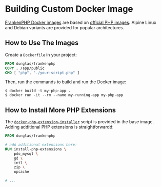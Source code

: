 # Building Custom Docker Image

[FrankenPHP Docker images](https://hub.docker.com/repository/docker/dunglas/frankenphp) are based on [official PHP images](https://hub.docker.com/_/php/). Alpine Linux and Debian variants are provided for popular architectures.

## How to Use The Images

Create a `Dockerfile` in your project:

```Dockerfile
FROM dunglas/frankenphp
COPY . /app/public
CMD [ "php", "./your-script.php" ]
```

Then, run the commands to build and run the Docker image:

```
$ docker build -t my-php-app .
$ docker run -it --rm --name my-running-app my-php-app
```

## How to Install More PHP Extensions

The [`docker-php-extension-installer`](https://github.com/mlocati/docker-php-extension-installer) script is provided in the base image.
Adding additional PHP extensions is straightforwardd:

```dockerfile
FROM dunglas/frankenphp

# add additional extensions here:
RUN install-php-extensions \
    pdo_mysql \
    gd \
    intl \
    zip \
    opcache

# ...
```
